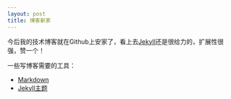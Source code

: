 ```yaml
---
layout: post
title: 博客新家
---
```

今后我的技术博客就在Github上安家了，看上去[Jekyll](http://jekyllrb.com/)还是很给力的，扩展性很强，赞一个！

一些写博客需要的工具：

* [Markdown](https://daringfireball.net/projects/markdown/)
* [Jekyll主题](http://jekyllthemes.org/)
